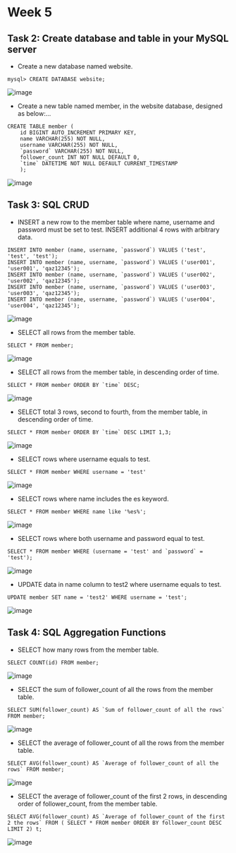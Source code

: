 # Week 5

## Task 2: Create database and table in your MySQL server

- Create a new database named website.

```
mysql> CREATE DATABASE website;
```

![image](url)

- Create a new table named member, in the website database, designed as below:...

```
CREATE TABLE member (
    id BIGINT AUTO_INCREMENT PRIMARY KEY,
    name VARCHAR(255) NOT NULL,
    username VARCHAR(255) NOT NULL,
    `password` VARCHAR(255) NOT NULL,
    follower_count INT NOT NULL DEFAULT 0,
    `time` DATETIME NOT NULL DEFAULT CURRENT_TIMESTAMP
    );
```

![image](url)

## Task 3: SQL CRUD

- INSERT a new row to the member table where name, username and password must be set to test. INSERT additional 4 rows with arbitrary data.

```
INSERT INTO member (name, username, `password`) VALUES ('test', 'test', 'test');
INSERT INTO member (name, username, `password`) VALUES ('user001', 'user001', 'qaz12345');
INSERT INTO member (name, username, `password`) VALUES ('user002', 'user002', 'qaz12345');
INSERT INTO member (name, username, `password`) VALUES ('user003', 'user003', 'qaz12345');
INSERT INTO member (name, username, `password`) VALUES ('user004', 'user004', 'qaz12345');
```

![image](url)

- SELECT all rows from the member table.

```
SELECT * FROM member;
```

![image](url)

- SELECT all rows from the member table, in descending order of time.

```
SELECT * FROM member ORDER BY `time` DESC;
```

![image](url)

- SELECT total 3 rows, second to fourth, from the member table, in descending order of time.

```
SELECT * FROM member ORDER BY `time` DESC LIMIT 1,3;
```

![image](url)

- SELECT rows where username equals to test.

```
SELECT * FROM member WHERE username = 'test'
```

![image](url)

- SELECT rows where name includes the es keyword.

```
SELECT * FROM member WHERE name like '%es%';
```

![image](url)

- SELECT rows where both username and password equal to test.

```
SELECT * FROM member WHERE (username = 'test' and `password` = 'test');
```

![image](url)

- UPDATE data in name column to test2 where username equals to test.

```
UPDATE member SET name = 'test2' WHERE username = 'test';
```

![image](url)

## Task 4: SQL Aggregation Functions

- SELECT how many rows from the member table.

```
SELECT COUNT(id) FROM member;
```

![image](url)

- SELECT the sum of follower_count of all the rows from the member table.

```
SELECT SUM(follower_count) AS `Sum of follower_count of all the rows` FROM member;
```

![image](url)

- SELECT the average of follower_count of all the rows from the member table.

```
SELECT AVG(follower_count) AS `Average of follower_count of all the rows` FROM member;
```

![image](url)

- SELECT the average of follower_count of the first 2 rows, in descending order of follower_count, from the member table.

```
SELECT AVG(follower_count) AS `Average of follower_count of the first 2 the rows` FROM ( SELECT * FROM member ORDER BY follower_count DESC LIMIT 2) t;
```

![image](url)

